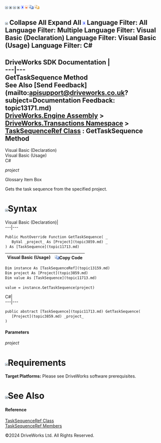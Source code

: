 ![](dotnetimages/collapse.gif) ![](dotnetimages/expand.gif) ![](dotnetimages/collapse.gif) ![](dotnetimages/expand.gif) ![](dotnetimages/drpdown.gif) ![](dotnetimages/drpdown_orange.gif) ![](dotnetimages/copycode.gif) ![](dotnetimages/copycodeHighlight.gif)

![](dotnetimages/collapse.gif) Collapse All Expand All ![](dotnetimages/drpdown.gif) Language Filter: All  Language Filter: Multiple  Language Filter: Visual Basic (Declaration) Language Filter: Visual Basic (Usage) Language Filter: C#  
---  
DriveWorks SDK Documentation  |   
---|---  
GetTaskSequence Method   
See Also [Send Feedback](mailto:apisupport@driveworks.co.uk?subject=Documentation Feedback: topic13171.md)  
[DriveWorks.Engine Assembly](topic2156.md) > [DriveWorks.Transactions Namespace](topic12835.md) > [TaskSequenceRef Class](topic13159.md) : GetTaskSequence Method  
---  
  
Visual Basic (Declaration)    
Visual Basic (Usage)    
C# 

_project_
    

Glossary Item Box

Gets the task sequence from the specified project. 

# ![](dotnetimages/collapse.gif)Syntax

Visual Basic (Declaration)|   
---|---  
      
    
    Public MustOverride Function GetTaskSequence( _
       ByVal _project_ As [Project](topic3859.md) _
    ) As [TaskSequence](topic11713.md)  
  
Visual Basic (Usage)| ![](dotnetimages/copycode.gif)Copy Code  
---|---  
      
    
    Dim instance As [TaskSequenceRef](topic13159.md)
    Dim project As [Project](topic3859.md)
    Dim value As [TaskSequence](topic11713.md)
     
    value = instance.GetTaskSequence(project)  
  
C#|   
---|---  
      
    
    public abstract [TaskSequence](topic11713.md) GetTaskSequence( 
       [Project](topic3859.md) _project_
    )  
  
#### Parameters

 _project_
    

# ![](dotnetimages/collapse.gif)Requirements

**Target Platforms:** Please see DriveWorks software prerequisites.

# ![](dotnetimages/collapse.gif)See Also

#### Reference

[TaskSequenceRef Class](topic13159.md)   
[TaskSequenceRef Members](topic13160.md)

©2024 DriveWorks Ltd. All Rights Reserved.
